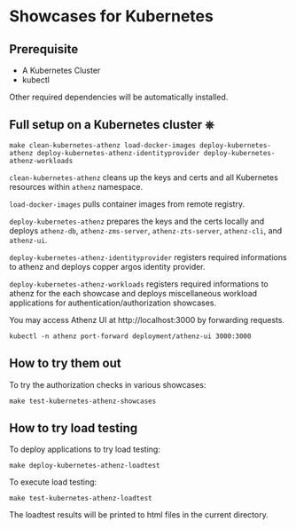 # Showcases for Kubernetes

## Prerequisite

- A Kubernetes Cluster
- kubectl

Other required dependencies will be automatically installed.

## Full setup on a Kubernetes cluster ⎈

```
make clean-kubernetes-athenz load-docker-images deploy-kubernetes-athenz deploy-kubernetes-athenz-identityprovider deploy-kubernetes-athenz-workloads
```

`clean-kubernetes-athenz` cleans up the keys and certs and all Kubernetes resources within `athenz` namespace.

`load-docker-images` pulls container images from remote registry.

`deploy-kubernetes-athenz` prepares the keys and the certs locally and deploys `athenz-db`, `athenz-zms-server`, `athenz-zts-server`, `athenz-cli`, and `athenz-ui`.

`deploy-kubernetes-athenz-identityprovider` registers required informations to athenz and deploys copper argos identity provider.

`deploy-kubernetes-athenz-workloads` registers required informations to athenz for the each showcase and deploys miscellaneous workload applications for authentication/authorization showcases.

You may access Athenz UI at http://localhost:3000 by forwarding requests.

```
kubectl -n athenz port-forward deployment/athenz-ui 3000:3000
```

## How to try them out

To try the authorization checks in various showcases:

```
make test-kubernetes-athenz-showcases
```

## How to try load testing

To deploy applications to try load testing:

```
make deploy-kubernetes-athenz-loadtest
```

To execute load testing:

```
make test-kubernetes-athenz-loadtest
```

The loadtest results will be printed to html files in the current directory.


